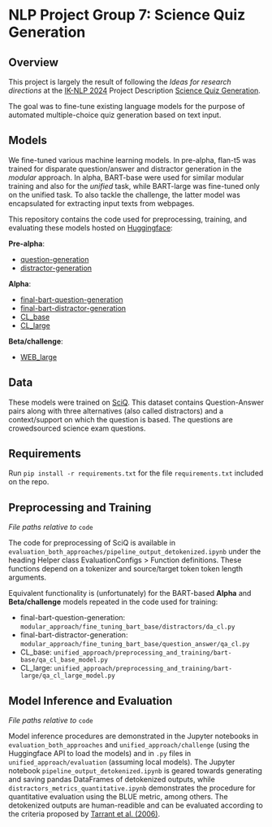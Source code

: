 # NLP Project Group 7: Science Quiz Generation

## Overview

This project is largely the result of following the *Ideas for research directions* at the [IK-NLP 2024](https://sites.google.com/rug.nl/ik-nlp-2024/home) Project Description [Science Quiz Generation](https://sites.google.com/rug.nl/ik-nlp-2024/projects-description/science-quiz-generation).

The goal was to fine-tune existing language models for the purpose of automated multiple-choice quiz generation based on text input.


## Models
We fine-tuned various machine learning models. In pre-alpha, flan-t5 was trained for disparate question/answer and distractor generation in the _modular_ approach. In alpha, BART-base were used for similar modular training and also for the *unified* task, while BART-large was fine-tuned only on the unified task. To also tackle the challenge, the latter model was encapsulated for extracting input texts from webpages.

This repository contains the code used for preprocessing, training, and evaluating these models hosted on [Huggingface](https://huggingface.co/models):

**Pre-alpha**:
- [question-generation](https://huggingface.co/rizkiduwinanto/question-generation)
- [distractor-generation](https://huggingface.co/rizkiduwinanto/distractor-generation)

**Alpha**:
- [final-bart-question-generation](https://huggingface.co/rizkiduwinanto/final-bart-question-generation)
- [final-bart-distractor-generation](https://huggingface.co/rizkiduwinanto/final-bart-distractor-generation)
- [CL_base](https://huggingface.co/b-b-brouwer/CL_base)
- [CL_large](https://huggingface.co/b-b-brouwer/CL_large)

**Beta/challenge**:
- [WEB_large](https://huggingface.co/rizkiduwinanto/WEB_large)

## Data
These models were trained on [SciQ](https://huggingface.co/datasets/allenai/sciq). This dataset contains Question-Answer pairs along with three alternatives (also called distractors) and a context/support on which the question is based. The questions are crowedsourced science exam questions.

## Requirements
Run `pip install -r requirements.txt` for the file `requirements.txt` included on the repo.

## Preprocessing and Training
*File paths relative to* `code`

The code for preprocessing of SciQ is available in `evaluation_both_approaches/pipeline_output_detokenized.ipynb` under the heading Helper class EvaluationConfigs > Function definitions. These functions depend on a tokenizer and source/target token token length arguments.


Equivalent functionality is (unfortunately) for the BART-based **Alpha** and **Beta/challenge** models repeated in the code used for training:

- final-bart-question-generation: `modular_approach/fine_tuning_bart_base/distractors/da_cl.py`
- final-bart-distractor-generation: `modular_approach/fine_tuning_bart_base/question_answer/qa_cl.py`
- CL_base: `unified_approach/preprocessing_and_training/bart-base/qa_cl_base_model.py`
- CL_large: `unified_approach/preprocessing_and_training/bart-large/qa_cl_large_model.py`


## Model Inference and Evaluation
*File paths relative to* `code`

Model inference procedures are demonstrated in the Jupyter notebooks in `evaluation_both_approaches` and `unified_approach/challenge` (using the Huggingface API to load the models) and in `.py` files in `unified_approach/evaluation` (assuming local models). The Jupyter notebook `pipeline_output_detokenized.ipynb` is geared towards generating and saving pandas DataFrames of detokenized outputs, while `distractors_metrics_quantitative.ipynb` demonstrates the procedure for quantitative evaluation using the BLUE metric, among others. The detokenized outputs are human-readible and can be evaluated according to the criteria proposed by [Tarrant et al. (2006)](https://hub.hku.hk/bitstream/10722/54324/1/134913.pdf?accept=1).